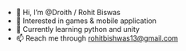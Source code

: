 - 👋 Hi, I’m @Droith / Rohit Biswas
- 👀 Interested in games & mobile application
- 🌱 Currently learning python and unity 
- 📫 Reach me through rohitbishwas13@gmail.com

<!---
Droith/Droith is a ✨ special ✨ repository because its `README.md` (this file) appears on your GitHub profile.
You can click the Preview link to take a look at your changes.
--->
